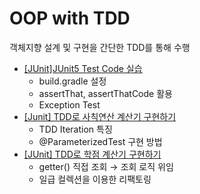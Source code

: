 # OOP with TDD

객체지향 설계 및 구현을 간단한 TDD를 통해 수행

- [[JUnit]JUnit5 Test Code 실습](https://wch18735.github.io/junit/JUNIT_TestSample/)
  - build.gradle 설정
  - assertThat, assertThatCode 활용
  - Exception Test
- [[Junit] TDD로 사칙연산 계산기 구현하기](https://wch18735.github.io/junit/JUNIT_Calculator/)
  - TDD Iteration 특징
  - @ParameterizedTest 구현 방법
- [[JUnit] TDD로 학점 계산기 구현하기](https://wch18735.github.io/junit/JUNIT_GradeCalculator/)
  - getter() 직접 조회 → 조회 로직 위임
  - 일급 컬렉션을 이용한 리팩토링